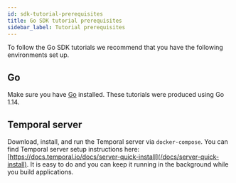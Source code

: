 ```yaml
---
id: sdk-tutorial-prerequisites
title: Go SDK tutorial prerequisites
sidebar_label: Tutorial prerequisites
---
```


To follow the Go SDK tutorials we recommend that you have the following environments set up.

## Go

Make sure you have [Go](https://golang.org/doc/install) installed. These tutorials were produced using Go 1.14.

## Temporal server

Download, install, and run the Temporal server via `docker-compose`. You can find Temporal server setup instructions here: [https://docs.temporal.io/docs/server-quick-install](/docs/server-quick-install). It is easy to do and you can keep it running in the background while you build applications.
